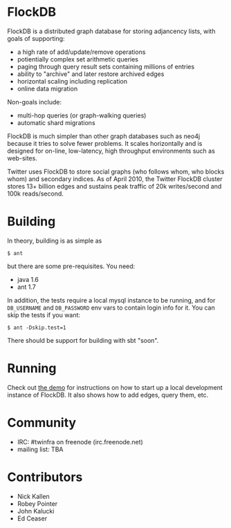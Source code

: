 
# FlockDB

FlockDB is a distributed graph database for storing adjancency lists, with goals of supporting:

- a high rate of add/update/remove operations
- potientially complex set arithmetic queries
- paging through query result sets containing millions of entries
- ability to "archive" and later restore archived edges
- horizontal scaling including replication
- online data migration

Non-goals include:

- multi-hop queries (or graph-walking queries)
- automatic shard migrations

FlockDB is much simpler than other graph databases such as neo4j because it tries to solve fewer
problems. It scales horizontally and is designed for on-line, low-latency, high throughput
environments such as web-sites.

Twitter uses FlockDB to store social graphs (who follows whom, who blocks whom) and secondary
indices. As of April 2010, the Twitter FlockDB cluster stores 13+ billion edges and sustains peak
traffic of 20k writes/second and 100k reads/second.


# Building

In theory, building is as simple as

    $ ant

but there are some pre-requisites. You need:

- java 1.6
- ant 1.7

In addition, the tests require a local mysql instance to be running, and for `DB_USERNAME` and
`DB_PASSWORD` env vars to contain login info for it. You can skip the tests if you want:

    $ ant -Dskip.test=1

There should be support for building with sbt "soon".


# Running

Check out [the demo](doc/demo.markdown) for instructions on how to start up a local development
instance of FlockDB. It also shows how to add edges, query them, etc.


# Community

- IRC: #twinfra on freenode (irc.freenode.net)
- mailing list: TBA


# Contributors

- Nick Kallen
- Robey Pointer
- John Kalucki
- Ed Ceaser





